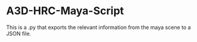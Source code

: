 # A3D-HRC-Maya-Script
This is a .py that exports the relevant information from the maya scene to a JSON file.
